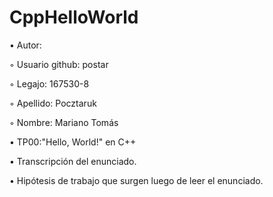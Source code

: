﻿# CppHelloWorld


• Autor:

  ◦ Usuario github: postar
  
  ◦ Legajo: 167530-8 
  
  ◦ Apellido: Pocztaruk
  
  ◦ Nombre: Mariano Tomás
  
  
• TP00:"Hello, World!" en C++

• Transcripción del enunciado.

• Hipótesis de trabajo que surgen luego de leer el enunciado.
